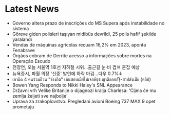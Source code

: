 # Latest News
-  Governo altera prazo de inscrições do MS Supera após instabilidade no sistema
-  Göreve giden polisleri taşıyan midibüs devrildi, 25 polis hafif şekilde yaralandı
-  Vendas de máquinas agrícolas recuam 16,2% em 2023, aponta Fenabrave
-  Órgãos cobram de Derrite acesso a informações sobre mortes na Operação Escudo
-  전장연, 오늘 서울역 1호선 지하철 시위…출근길 눈·비 겹쳐 혼잡 예상
-  뉴욕증시, 파월 의장 '신중' 발언에 하락 마감…다우 0.7%↓
-  เอาผิด 4 คนร่วมก๊วน "ช่างกิต" เค้นสอบเมียไม่เจอพิรุธ ญาติลอยอัฐิ-สาปส่งเมีย (คลิป)
-  Bowen Yang Responds to Nikki Haley's SNL Appearance
-  Državni vrh Velike Britanije o dijagnozi kralja Charlesa: 'Cijela će mu zemlja željeti sve najbolje'
-  Uprava za zrakoplovstvo: Pregledani avioni Boeing 737 MAX 9 opet prometuju
